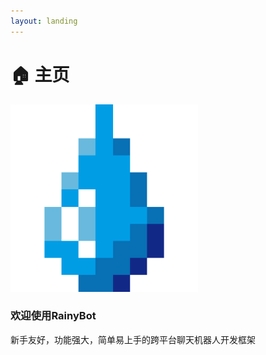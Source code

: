 ```yaml
---
layout: landing
---
```


# 🏠 主页

![](.github/images/logo.png)

### 欢迎使用RainyBot

新手友好，功能强大，简单易上手的跨平台聊天机器人开发框架
